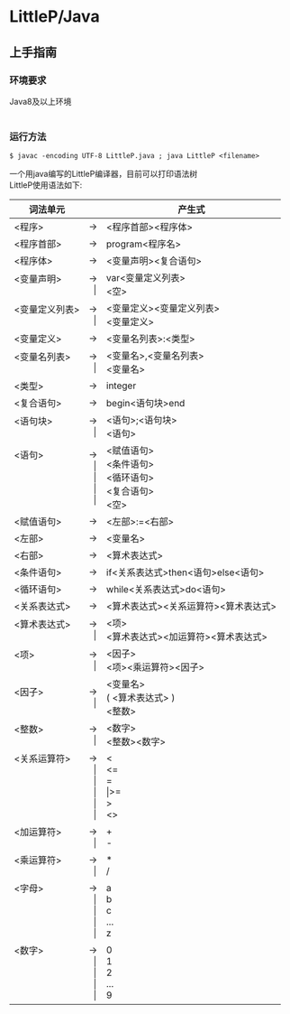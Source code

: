 LittleP/Java
============

## 上手指南

### 环境要求<br>
Java8及以上环境<br><br>
### 运行方法<br>
```console
$ javac -encoding UTF-8 LittleP.java ; java LittleP <filename>
```
一个用java编写的LittleP编译器，目前可以打印语法树<br>
LittleP使用语法如下:

词法单元||产生式|
| ---- | ----  | ----|
<程序>|&#8594;|<程序首部><程序体>
<程序首部>|&#8594;|program<程序名>
<程序体>|&#8594;|<变量声明><复合语句>
<变量声明><br><br>|&#8594;<br>&#160;&#160;&#124;|var<变量定义列表><br><空>
<变量定义列表><br><br>|&#8594;<br>&#160;&#160;&#124;|<变量定义><变量定义列表><br><变量定义>
<变量定义>|&#8594;|<变量名列表>:<类型>
<变量名列表><br><br>|&#8594;<br>&#160;&#160;&#124;|<变量名>,<变量名列表><br><变量名>
<类型>|&#8594;|integer
<复合语句>|&#8594;|begin<语句块>end
<语句块><br><br>|&#8594;<br>&#160;&#160;&#124;|<语句>;<语句块><br><语句>
<语句><br><br><br><br><br>|&#8594;<br>&#160;&#160;&#124;<br>&#160;&#160;&#124;<br>&#160;&#160;&#124;<br>&#160;&#160;&#124;|<赋值语句><br><条件语句><br><循环语句><br><复合语句><br><空>
<赋值语句>|&#8594;|<左部>:=<右部>
<左部>|&#8594;|<变量名>
<右部>|&#8594;|<算术表达式>
<条件语句>|&#8594;|if<关系表达式>then<语句>else<语句>
<循环语句>|&#8594;|while<关系表达式>do<语句>
<关系表达式>|&#8594;|<算术表达式><关系运算符><算术表达式>
<算术表达式><br><br>|&#8594;<br>&#160;&#160;&#124;|<项><br><算术表达式><加运算符><算术表达式>
<项><br><br>|&#8594;<br>&#160;&#160;&#124;|<因子><br><项><乘运算符><因子>
<因子><br><br>|&#8594;<br>&#160;&#160;&#124;|<变量名><br>( <算术表达式> )<br><整数>
<整数><br><br>|&#8594;<br>&#160;&#160;&#124;|<数字><br><整数><数字><br>
<关系运算符><br><br><br><br><br><br>|&#8594;<br>&#160;&#160;&#124;<br>&#160;&#160;&#124;<br>&#160;&#160;&#124;<br>&#160;&#160;&#124;<br>&#160;&#160;&#124;|<<br><=<br>=<br>&#124;>=<br>><br><><br>
<加运算符><br><br>|&#8594;<br>&#160;&#160;&#124;|+<br>-<br>
<乘运算符><br><br>|&#8594;<br>&#160;&#160;&#124;|*<br>/<br>
<字母><br><br><br><br><br>|&#8594;<br>&#160;&#160;&#124;<br>&#160;&#160;&#124;<br>&#160;&#160;&#124;<br>&#160;&#160;&#124;|a<br>b<br>c<br>...<br>z<br>
<数字><br><br><br><br><br>|&#8594;<br>&#160;&#160;&#124;<br>&#160;&#160;&#124;<br>&#160;&#160;&#124;<br>&#160;&#160;&#124;|0<br>1<br>2<br>...<br>9<br>
